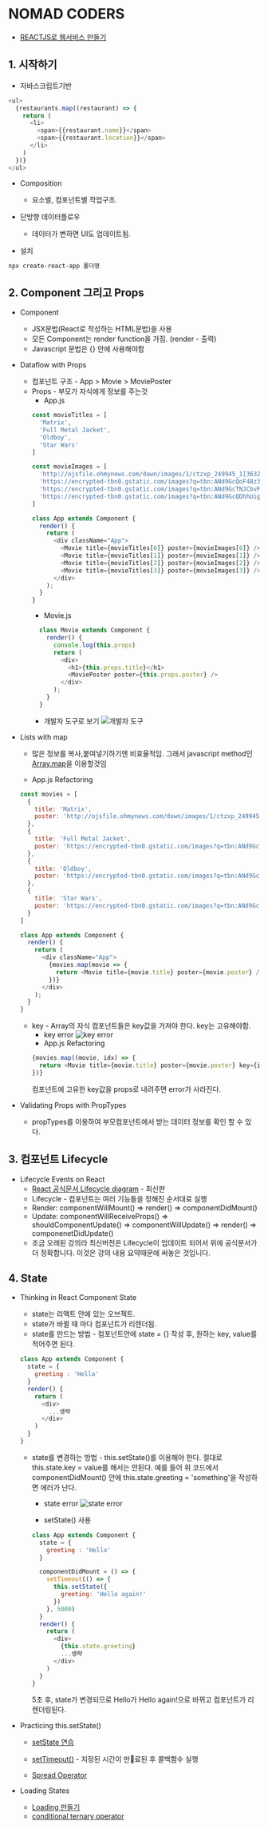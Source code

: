 # NOMAD CODERS

* [REACTJS로 웹서비스 만들기](https://academy.nomadcoders.co/p/reactjs-fundamentals)

## 1. 시작하기

* 자바스크립트기반
```javascript
<ul>
  {restaurants.map((restaurant) => {
    return (
      <li>
        <span>{{restaurant.name}}</span>
        <span>{{restaurant.location}}</span>
      </li>
    )
  })}
</ul>
```

* Composition
  * 요소벌, 컴포넌트별 작업구조.

* 단방향 데이터플로우
  * 데이터가 변하면 UI도 업데이트됨.

* 설치
```bash
npx create-react-app 폴더명
```

## 2. Component 그리고 Props

* Component
  * JSX문법(React로 작성하는 HTML문법)을 사용 
  * 모든 Component는 render function을 가짐. (render - 출력)
  * Javascript 문법은 {} 안에 사용해야함

* Dataflow with Props
  * 컴포넌트 구조 - App > Movie > MoviePoster
  * Props - 부모가 자식에게 정보를 주는것
    * App.js
    ```javascript
    const movieTitles = [
      'Matrix',
      'Full Metal Jacket',
      'Oldboy',
      'Star Wars'
    ]

    const movieImages = [
      'http://ojsfile.ohmynews.com/down/images/1/ctzxp_249945_1[363282].jpg',
      'https://encrypted-tbn0.gstatic.com/images?q=tbn:ANd9GcQoF48z3ClBQhzf4wr301zI8b_prryzc2xHatueKEC5ZDXxTFsJ',
      'https://encrypted-tbn0.gstatic.com/images?q=tbn:ANd9GcTNJCbvPYORxcd8jgGWMsosNeXIRVmI7ptMrsj3Dv81Rea1D2JU',
      'https://encrypted-tbn0.gstatic.com/images?q=tbn:ANd9GcQDhhUig0ltFxr99G4LY90vweM34VJOoNoyvBaP-0Nm6MZSdhoabA'  
    ]

    class App extends Component {
      render() {
        return (
          <div className="App">
            <Movie title={movieTitles[0]} poster={movieImages[0]} />
            <Movie title={movieTitles[1]} poster={movieImages[1]} />
            <Movie title={movieTitles[2]} poster={movieImages[2]} />
            <Movie title={movieTitles[3]} poster={movieImages[3]} />
          </div>
        );
      }
    }
    ```
    * Movie.js
    ```javascript
      class Movie extends Component {
        render() {
          console.log(this.props)
          return (
            <div>
              <h1>{this.props.title}</h1>  
              <MoviePoster poster={this.props.poster} />
            </div>
          );
        }
      }      
    ```
    * 개발자 도구로 보기
    ![개발자 도구](./assets/lecture_2-2_props.png)

* Lists with map
  * 많은 정보를 복사,붙여넣기하기엔 비효율적임. 그래서 javascript method인 [Array.map](https://developer.mozilla.org/ko/docs/Web/JavaScript/Reference/Global_Objects/Array/map)을 이용할것임 

  * App.js Refactoring
  ```javascript
  const movies = [
    {
      title: 'Matrix',
      poster: 'http://ojsfile.ohmynews.com/down/images/1/ctzxp_249945_1[363282].jpg',
    },
    {
      title: 'Full Metal Jacket',
      poster: 'https://encrypted-tbn0.gstatic.com/images?q=tbn:ANd9GcQoF48z3ClBQhzf4wr301zI8b_prryzc2xHatueKEC5ZDXxTFsJ'
    },
    {
      title: 'Oldboy',
      poster: 'https://encrypted-tbn0.gstatic.com/images?q=tbn:ANd9GcTNJCbvPYORxcd8jgGWMsosNeXIRVmI7ptMrsj3Dv81Rea1D2JU'
    },
    {
      title: 'Star Wars',
      poster: 'https://encrypted-tbn0.gstatic.com/images?q=tbn:ANd9GcQDhhUig0ltFxr99G4LY90vweM34VJOoNoyvBaP-0Nm6MZSdhoab'
    }
  ]

  class App extends Component {
    render() {
      return (
        <div className="App">
          {movies.map(movie => {
            return <Movie title={movie.title} poster={movie.poster} />
          })}
        </div>
      );
    }
  }
  ```

  * key - Array의 자식 컴포넌트들은 key값을 가져야 한다. key는 고유해야함.
    * key error
    ![key error](./assets/lecture_2-4_key_error.png)
    * App.js Refactoring
    ```javascript
    {movies.map((movie, idx) => {
      return <Movie title={movie.title} poster={movie.poster} key={idx} />
    })}
    ```
    컴포넌트에 고유한 key값을 props로 내려주면 error가 사라진다.

* Validating Props with PropTypes
  * propTypes를 이용하여 부모컴포넌트에서 받는 데이터 정보를 확인 할 수 있다.

## 3. 컴포넌트 Lifecycle
  * Lifecycle Events on React
    * [React 공식문서 Lifecycle diagram](http://projects.wojtekmaj.pl/react-lifecycle-methods-diagram/) - 최신판
    * Lifecycle - 컴포넌트는 여러 기능들을 정해진 순서대로 실행
    * Render: componentWillMount() => render() => componentDidMount()
    * Update: componentWillReceiveProps() => shouldComponentUpdate() => componentWillUpdate() => render() => componenetDidUpdate()
    * 조금 오래된 강의라 최신버전은 Lifecycle이 업데이트 되어서 위에 공식문서가 더 정확합니다. 이것은 강의 내용 요약때문에 써놓은 것입니다.

## 4. State
  * Thinking in React Component State
    * state는 리액트 안에 있는 오브젝트.
    * state가 바뀔 때 마다 컴포넌트가 리렌더됨.
    * state를 만드는 방법 - 컴포넌트안에 state = {} 작성 후, 원하는 key, value를 적어주면 된다.
    ```javascript
    class App extends Component {
      state = {
        greeting : 'Hello'
      }
      render() {
        return (
          <div>
            ...생략
          </div>
        )
      }
    }
    ```
    * state를 변경하는 방법 - this.setState()를 이용해야 한다. 절대로 this.state.key = value를 해서는 안된다. 예를 들어
    위 코드에서 componentDidMount() 안에 this.state.greeting = 'something'을 작성하면 에러가 난다.
      * state error
      ![state error](./assets/lecture_4-1_state_error.png)
      
      * setState() 사용
      ```javascript
      class App extends Component {
        state = {
          greeting : 'Hello'
        }

        componentDidMount = () => {
          setTimeout(() => {
            this.setState({
              greeting: 'Hello again!'
            })
          }, 5000)
        }
        render() {
          return (
            <div>
              {this.state.greeting}
              ...생략
            </div>
          )
        }
      }
      ```
      5초 후, state가 변경되므로 Hello가 Hello again!으로 바뀌고 컴포넌트가 리렌더링된다.
      
  * Practicing this.setState()
    * [setState 연습](https://github.com/Ian-90/TIL/commit/ec9cecbe5049dd3eb222e75d8ae401a654ad3954#diff-c5c30be4a164ee75953a2917bc3b2811)

    * [setTimeout()](https://developer.mozilla.org/ko/docs/Web/API/WindowTimers/setTimeout) - 지정된 시간이 만료된 후 콜백함수 실행

    * [Spread Operator](https://developer.mozilla.org/ko/docs/Web/JavaScript/Reference/Operators/Spread_operator)

  * Loading States
    * [Loading 만들기](https://github.com/Ian-90/TIL/commit/7f5b4f234f0eb6ca8d852d253d0bb9cf11cccc74)
    * [conditional ternary operator](https://developer.mozilla.org/ko/docs/Web/JavaScript/Reference/Operators/Conditional_Operator)